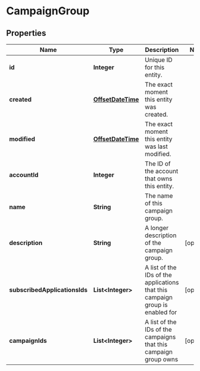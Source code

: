 

# CampaignGroup

## Properties

Name | Type | Description | Notes
------------ | ------------- | ------------- | -------------
**id** | **Integer** | Unique ID for this entity. | 
**created** | [**OffsetDateTime**](OffsetDateTime.md) | The exact moment this entity was created. | 
**modified** | [**OffsetDateTime**](OffsetDateTime.md) | The exact moment this entity was last modified. | 
**accountId** | **Integer** | The ID of the account that owns this entity. | 
**name** | **String** | The name of this campaign group. | 
**description** | **String** | A longer description of the campaign group. |  [optional]
**subscribedApplicationsIds** | **List&lt;Integer&gt;** | A list of the IDs of the applications that this campaign group is enabled for |  [optional]
**campaignIds** | **List&lt;Integer&gt;** | A list of the IDs of the campaigns that this campaign group owns |  [optional]



